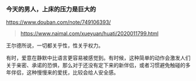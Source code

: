 ### 今天的男人，上床的压力是巨大的
https://www.douban.com/note/749106393/
>https://www.naimal.com/xueyuan/huati/2020011799.html

王尔德所说，一切都关乎性，性关乎权力。

有时，爱意在静默中比语言更容易被感觉到。有时候，这种简单的动作会激发人们关于亲密、承诺的恐惧，那么对于还没有定下来的新伴侣，或者习惯避免触碰的多年伴侣，这种慢慢来的爱抚，比较会给人安全感。
